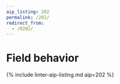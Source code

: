 ```yaml
---
aip_listing: 202
permalink: /202/
redirect_from:
  - /0202/
---
```


# Field behavior

{% include linter-aip-listing.md aip=202 %}
